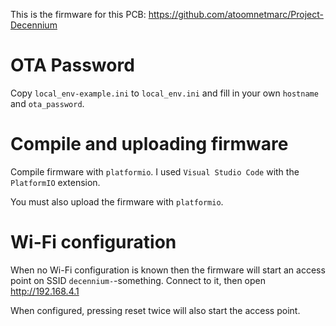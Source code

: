 This is the firmware for this PCB: https://github.com/atoomnetmarc/Project-Decennium

# OTA Password

Copy `local_env-example.ini` to `local_env.ini` and fill in your own `hostname` and `ota_password`.

# Compile and uploading firmware

Compile firmware with `platformio`. I used `Visual Studio Code` with the `PlatformIO` extension.

You must also upload the firmware with `platformio`.

# Wi-Fi configuration

When no Wi-Fi configuration is known then the firmware will start an access point on SSID `decennium-`-something. Connect to it, then open http://192.168.4.1

When configured, pressing reset twice will also start the access point.
